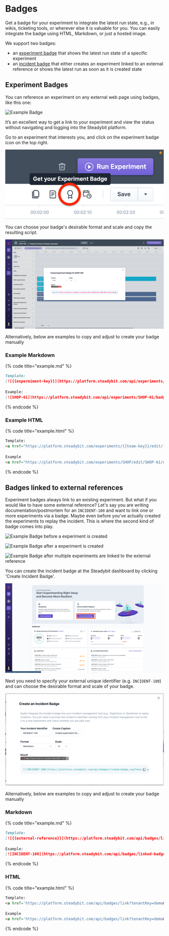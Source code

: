 # Badges
Get a badge for your experiment to integrate the latest run state, e.g., in wikis, ticketing tools, or wherever else it is valuable for you. You can easily integrate the badge using HTML, Markdown, or just a hosted image.

We support two badges:

- an [experiment badge](#experiment-badges) that shows the latest run state of a specific experiment
- an [incident badge](#badges-linked-to-external-references) that either creates an experiment linked to an external reference or shows the latest run as soon as it is created state

## Experiment Badges

You can reference an experiment on any external web page using badges, like this one:

![Example Badge](https://platform.steadybit.com/api/experiments/SHOP-61/badge.svg?tenantKey=demo)

It’s an excellent way to get a link to your experiment and view the status without navigating and logging into the Steadybit platform.

Go to an experiment that interests you, and click on the experiment badge icon on the top right.

![Steadybit Experiment Editor - Create Experiment Badge](experiment-badge-1.png)

You can choose your badge's desirable format and scale and copy the resulting script.

![Steadybit Experiment Editor - Configure Experiment Badge](experiment-badge-2.png)

Alternatively, below are examples to copy and adjust to create your badge manually

### Example Markdown

{% code title="example.md" %}
```markdown
Template:
[![{{expermiment-key}}](https://platform.steadybit.com/api/experiments/{{experiment-key}}/badge.svg?tenantKey={{tenant-key}})](https://platform.steadybit.com/experiments/{{team-key}}/edit/{{experiment-key}}/executions/?tenant={{tenant-key}}~)

Example:
[![SHOP-61](https://platform.steadybit.com/api/experiments/SHOP-61/badge.svg?tenantKey=demo)](https://platform.steadybit.com/experiments/SHOP/edit/SHOP-61/executions/?tenant=demo~)
```
{% endcode %}

### Example HTML

{% code title="example.html" %}
```html
Template: 
<a href="https://platform.steadybit.com/experiments/{{team-key}}/edit/{{experiment-key}}/executions/?tenant={{tenant-key}}~" rel="nofollow"><img alt="{{experiment-key}}" src="https://platform.steadybit.com/api/experiments/{{experiment-key}}/badge.svg?tenantKey={{tenant-key}}" style="max-width: 100%;"></a>

Example
<a href="https://platform.steadybit.com/experiments/SHOP/edit/SHOP-61/executions/?tenant=demo~" rel="nofollow"><img alt="SHOP-61" src="https://platform.steadybit.com/api/experiments/SHOP-61/badge.svg?tenantKey=demo" style="max-width: 100%;"></a>
```
{% endcode %}

## Badges linked to external references

Experiment badges always link to an existing experiment.
But what if you would like to have some external reference?
Let's say you are writing documentation/postmortem for an `INCIDENT-100` and want to link one or more experiments via a badge.
Maybe even before you've actually created the experiments to replay the incident.
This is where the second kind of badge comes into play.

![Example Badge before a experiment is created](https://platform.dev.steadybit.com/api/badges/linked-badge.svg?tenantKey=demo\&externalReference=INCIDENT-100\&createCaption=Create%20experiment%20for%20incident%20100)

![Example Badge after a experiment is created](https://platform.dev.steadybit.com/api/badges/linked-badge.svg?tenantKey=demo\&externalReference=BADGE-TEST-2\&createCaption=Create%20experiment%20for%20incident%20100)

![Example Badge after multiple experiments are linked to the external reference](https://platform.dev.steadybit.com/api/badges/linked-badge.svg?tenantKey=demo\&externalReference=BADGE-TEST-3\&createCaption=Create%20experiment%20for%20incident%20100)

You can create the incident badge at the Steadybit dashboard by clicking 'Create Incident Badge'.

![Steadybit Dashboard - Create Incident Badge](incident-badge-1.png)

Next you need to specify your external unique identifier (e.g. `INCIDENT-100`) and can choose the desirable format and scale of your badge.


![Steadybit Dashboard - Create Incident Badge](incident-badge-2.png)

Alternatively, below are examples to copy and adjust to create your badge manually

### Markdown

{% code title="example.md" %}
```markdown
Template:
[![{{external-reference}}](https://platform.steadybit.com/api/badges/linked-badge.svg?tenantKey=demo&externalReference={{external-reference}})](https://platform.steadybit.com/api/badges/link?tenantKey=demo&externalReference={{external-reference}})

Example:
[![INCIDENT-100](https://platform.steadybit.com/api/badges/linked-badge.svg?tenantKey=demo&externalReference=INCIDENT-100&createCaption=Create%20experiment%20for%20incident%20100)](https://platform.steadybit.com/api/badges/link?tenantKey=demo&externalReference=INCIDENT-100)
```
{% endcode %}

### HTML

{% code title="example.html" %}
```html
Template: 
<a href='https://platform.steadybit.com/api/badges/link?tenantKey=demo&externalReference={{external-reference}}' target='_blank'><img alt="{{external-reference}}" src='https://platform.steadybit.com/api/badges/linked-badge.svg?tenantKey=demo&externalReference={{external-reference}}'></a>

Example
<a href='https://platform.steadybit.com/api/badges/link?tenantKey=demo&externalReference=INCIDENT-100' target='_blank'><img alt="INCIDENT-100" src='https://platform.steadybit.com/api/badges/linked-badge.svg?tenantKey=demo&externalReference=INCIDENT-100&createCaption=Create%20experiment%20for%20incident%20100'></a>
```
{% endcode %}
